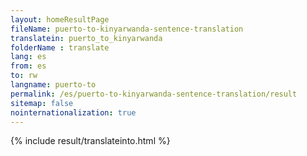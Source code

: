 ```yaml
---
layout: homeResultPage
fileName: puerto-to-kinyarwanda-sentence-translation
translatein: puerto_to_kinyarwanda
folderName : translate
lang: es
from: es
to: rw
langname: puerto-to
permalink: /es/puerto-to-kinyarwanda-sentence-translation/result
sitemap: false
nointernationalization: true
---
```

{% include result/translateinto.html %}

<script src="/js/result/translation.js" data-foldername="{{page.folderName}}" data-lang="{{page.lang}}"></script>

